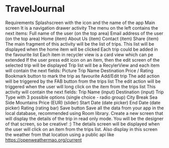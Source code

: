 # TravelJournal
Requirements
Splashscreen with the icon and the name of the app
Main screen
It is a navigation drawer activity
The menu on the left contains the next items:
Full name of the user (on the top area)
Email address of the user (on the top area)
Home (item)
About Us (item)
Contact (item)
Share (item)
The main fragment of this activity will be the list of trips. This list will be displayed when the home item will be clicked
Each trip could be added in the favourite list
Each item in recycler view is a card view which can pe extended
If the user press edit icon on an item, then the edit screen of the selected trip will be displayed
Trip list will be a RecylerView and each item will contain the next fields:
Picture
Trip Name
Destination
Price / Rating
Bookmark button to mark the trip as favourite
Add/Edit trip
The add action will be triggered by the FAB button from the trips list
The edit action will be triggered when the user will long click on the item from the trips list
This activity will contain the next fields:
Trip Name (input)
Destination (input)
Trip Type with 3 possible options (single choice - radio group)
City Break
Sea Side
Mountains
Price (EUR) (slider)
Start Date (date picker)
End Date (date picker)
Rating (rating bar)
Save button
Save all the data from your app in the local database, recommended using Room library.
Create a new screen that will display the details of the trip in read only mode. You will be the designer of that screen, so be creative! :) The details screen will be displayed when the user will click on an item from the trips list. Also display in this screen the weather from that location using a public api like https://openweathermao.org/current
